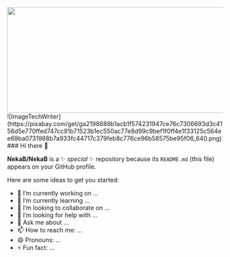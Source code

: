 <img align="right" width="640" height="247" src="http://www.fillmurray.com/640/247">
![ImageTechWriter](https://pixabay.com/get/ga2198888b1acb1f574231947ce76c7306693d3c4156d5e770ffed747cc91b71523b1ec550ac77e8d99c9bef1f0ff4e1f33125c564ee69ba0731988b7a933fc44717c379feb8c776ce96b58575be95f06_640.png)
### Hi there 👋


**NekaB/NekaB** is a ✨ _special_ ✨ repository because its `README.md` (this file) appears on your GitHub profile.

Here are some ideas to get you started:

- 🔭 I’m currently working on ...
- 🌱 I’m currently learning ...
- 👯 I’m looking to collaborate on ...
- 🤔 I’m looking for help with ...
- 💬 Ask me about ...
- 📫 How to reach me: ...
- 😄 Pronouns: ...
- ⚡ Fun fact: ...

